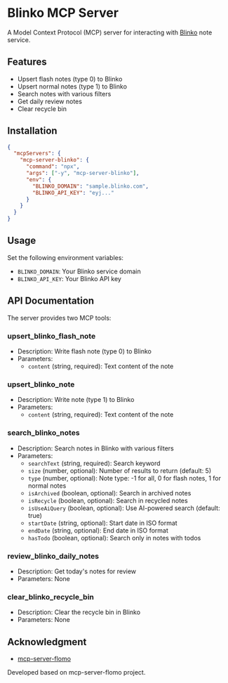 # Blinko MCP Server

A Model Context Protocol (MCP) server for interacting with [Blinko](https://github.com/blinko-space/blinko) note service.

## Features

- Upsert flash notes (type 0) to Blinko
- Upsert normal notes (type 1) to Blinko
- Search notes with various filters
- Get daily review notes
- Clear recycle bin

## Installation
```json
{
  "mcpServers": {
    "mcp-server-blinko": {
      "command": "npx",
      "args": ["-y", "mcp-server-blinko"],
      "env": {
        "BLINKO_DOMAIN": "sample.blinko.com",
        "BLINKO_API_KEY": "eyj..."
      }
    }
  }
}
```

## Usage

Set the following environment variables:
- `BLINKO_DOMAIN`: Your Blinko service domain
- `BLINKO_API_KEY`: Your Blinko API key

## API Documentation

The server provides two MCP tools:

### upsert_blinko_flash_note
- Description: Write flash note (type 0) to Blinko
- Parameters: 
  - `content` (string, required): Text content of the note

### upsert_blinko_note
- Description: Write note (type 1) to Blinko
- Parameters:
  - `content` (string, required): Text content of the note

### search_blinko_notes
- Description: Search notes in Blinko with various filters
- Parameters:
  - `searchText` (string, required): Search keyword
  - `size` (number, optional): Number of results to return (default: 5)
  - `type` (number, optional): Note type: -1 for all, 0 for flash notes, 1 for normal notes
  - `isArchived` (boolean, optional): Search in archived notes
  - `isRecycle` (boolean, optional): Search in recycled notes
  - `isUseAiQuery` (boolean, optional): Use AI-powered search (default: true)
  - `startDate` (string, optional): Start date in ISO format
  - `endDate` (string, optional): End date in ISO format
  - `hasTodo` (boolean, optional): Search only in notes with todos

### review_blinko_daily_notes
- Description: Get today's notes for review
- Parameters: None

### clear_blinko_recycle_bin
- Description: Clear the recycle bin in Blinko
- Parameters: None

## Acknowledgment
- [mcp-server-flomo](https://github.com/chatmcp/mcp-server-flomo)

Developed based on mcp-server-flomo project.